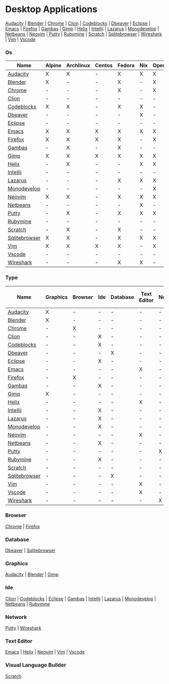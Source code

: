 # Desktop Applications
[Audacity](https://github.com/bearddan2000?tab=repositories&q=audacity&type=&language=&sort=) | [Blender](https://github.com/bearddan2000?tab=repositories&q=blender&type=&language=&sort=) | [Chrome](https://github.com/bearddan2000?tab=repositories&q=chrome&type=&language=&sort=) | [Clion](https://github.com/bearddan2000?tab=repositories&q=clion&type=&language=&sort=) | [Codeblocks](https://github.com/bearddan2000?tab=repositories&q=codeblocks&type=&language=&sort=) | [Dbeaver](https://github.com/bearddan2000?tab=repositories&q=dbeaver&type=&language=&sort=) | [Eclipse](https://github.com/bearddan2000?tab=repositories&q=eclipse&type=&language=&sort=) | [Emacs](https://github.com/bearddan2000?tab=repositories&q=emacs&type=&language=&sort=) | [Firefox](https://github.com/bearddan2000?tab=repositories&q=firefox&type=&language=&sort=) | [Gambas](https://github.com/bearddan2000?tab=repositories&q=gambas&type=&language=&sort=) | [Gimp](https://github.com/bearddan2000?tab=repositories&q=gimp&type=&language=&sort=) | [Helix](https://github.com/bearddan2000?tab=repositories&q=helix&type=&language=&sort=) | [Intellij](https://github.com/bearddan2000?tab=repositories&q=intellij&type=&language=&sort=) | [Lazarus](https://github.com/bearddan2000?tab=repositories&q=lazarus&type=&language=&sort=) | [Monodevelop](https://github.com/bearddan2000?tab=repositories&q=monodevelop&type=&language=&sort=) | [Netbeans](https://github.com/bearddan2000?tab=repositories&q=netbeans&type=&language=&sort=) | [Neovim](https://github.com/bearddan2000?tab=repositories&q=neovim&type=&language=&sort=) | [Putty](https://github.com/bearddan2000?tab=repositories&q=putty&type=&language=&sort=) | [Rubymine](https://github.com/bearddan2000?tab=repositories&q=rubymine&type=&language=&sort=) | [Scratch](https://github.com/bearddan2000?tab=repositories&q=scratch&type=&language=&sort=) | [Sqlitebrowser](https://github.com/bearddan2000?tab=repositories&q=sqlitebrowser&type=&language=&sort=) | [Wireshark](https://github.com/bearddan2000?tab=repositories&q=wireshark&type=&language=&sort=) | [Vim](https://github.com/bearddan2000?tab=repositories&q=vim&type=&language=&sort=) | [Vscode](https://github.com/bearddan2000?tab=repositories&q=vscode&type=&language=&sort=)
### Os
Name | Alpine | Archlinux | Centos | Fedora | Nix | Opensuse | Snap | Ubuntu
---- | ------ | --------- | ------ | ------ | --- | -------- | ---- | ------
[Audacity](https://github.com/bearddan2000?tab=repositories&q=audacity&type=&language=&sort=) | X | X | - | X | X | X | - | X
[Blender](https://github.com/bearddan2000?tab=repositories&q=blender&type=&language=&sort=) | X | - | - | X | - | X | - | X
[Chrome](https://github.com/bearddan2000?tab=repositories&q=chrome&type=&language=&sort=) | - | - | - | X | - | X | - | X
[Clion](https://github.com/bearddan2000?tab=repositories&q=clion&type=&language=&sort=) | - | - | - | - | - | - | - | X
[Codeblocks](https://github.com/bearddan2000?tab=repositories&q=codeblocks&type=&language=&sort=) | X | X | - | X | X | - | - | X
[Dbeaver](https://github.com/bearddan2000?tab=repositories&q=dbeaver&type=&language=&sort=) | - | - | - | - | X | - | - | X
[Eclipse](https://github.com/bearddan2000?tab=repositories&q=eclipse&type=&language=&sort=) | - | - | - | - | - | - | - | X
[Emacs](https://github.com/bearddan2000?tab=repositories&q=emacs&type=&language=&sort=) | X | X | X | X | X | X | - | X
[Firefox](https://github.com/bearddan2000?tab=repositories&q=firefox&type=&language=&sort=) | X | X | X | X | - | X | - | X
[Gambas](https://github.com/bearddan2000?tab=repositories&q=gambas&type=&language=&sort=) | - | X | - | X | - | - | - | X
[Gimp](https://github.com/bearddan2000?tab=repositories&q=gimp&type=&language=&sort=) | X | X | X | X | X | X | - | X
[Helix](https://github.com/bearddan2000?tab=repositories&q=helix&type=&language=&sort=) | - | X | - | - | X | X | - | X
[Intellij](https://github.com/bearddan2000?tab=repositories&q=intellij&type=&language=&sort=) | - | - | - | - | - | - | - | X
[Lazarus](https://github.com/bearddan2000?tab=repositories&q=lazarus&type=&language=&sort=) | - | - | - | X | X | X | - | X
[Monodevelop](https://github.com/bearddan2000?tab=repositories&q=monodevelop&type=&language=&sort=) | - | - | - | - | - | X | - | X
[Neovim](https://github.com/bearddan2000?tab=repositories&q=neovim&type=&language=&sort=) | X | X | - | X | X | X | - | X
[Netbeans](https://github.com/bearddan2000?tab=repositories&q=netbeans&type=&language=&sort=) | - | - | - | - | X | - | - | X
[Putty](https://github.com/bearddan2000?tab=repositories&q=putty&type=&language=&sort=) | - | X | - | X | X | X | - | X
[Rubymine](https://github.com/bearddan2000?tab=repositories&q=rubymine&type=&language=&sort=) | - | - | - | - | - | - | - | X
[Scratch](https://github.com/bearddan2000?tab=repositories&q=scratch&type=&language=&sort=) | - | X | - | X | - | - | - | X
[Sqlitebrowser](https://github.com/bearddan2000?tab=repositories&q=sqlitebrowser&type=&language=&sort=) | X | X | - | X | X | X | - | X
[Vim](https://github.com/bearddan2000?tab=repositories&q=vim&type=&language=&sort=) | X | X | X | X | - | X | - | X
[Vscode](https://github.com/bearddan2000?tab=repositories&q=vscode&type=&language=&sort=) | - | - | - | - | - | - | X | -
[Wireshark](https://github.com/bearddan2000?tab=repositories&q=wireshark&type=&language=&sort=) | - | - | - | X | X | - | - | X
### Type
Name | Graphics | Browser | Ide | Database | Text Editor | Network | Visual Language Builder
---- | -------- | ------- | --- | -------- | ----------- | ------- | -----------------------
[Audacity](https://github.com/bearddan2000?tab=repositories&q=audacity&type=&language=&sort=) | X | - | - | - | - | - | -
[Blender](https://github.com/bearddan2000?tab=repositories&q=blender&type=&language=&sort=) | X | - | - | - | - | - | -
[Chrome](https://github.com/bearddan2000?tab=repositories&q=chrome&type=&language=&sort=) | - | X | - | - | - | - | -
[Clion](https://github.com/bearddan2000?tab=repositories&q=clion&type=&language=&sort=) | - | - | X | - | - | - | -
[Codeblocks](https://github.com/bearddan2000?tab=repositories&q=codeblocks&type=&language=&sort=) | - | - | X | - | - | - | -
[Dbeaver](https://github.com/bearddan2000?tab=repositories&q=dbeaver&type=&language=&sort=) | - | - | - | X | - | - | -
[Eclipse](https://github.com/bearddan2000?tab=repositories&q=eclipse&type=&language=&sort=) | - | - | X | - | - | - | -
[Emacs](https://github.com/bearddan2000?tab=repositories&q=emacs&type=&language=&sort=) | - | - | - | - | X | - | -
[Firefox](https://github.com/bearddan2000?tab=repositories&q=firefox&type=&language=&sort=) | - | X | - | - | - | - | -
[Gambas](https://github.com/bearddan2000?tab=repositories&q=gambas&type=&language=&sort=) | - | - | X | - | - | - | -
[Gimp](https://github.com/bearddan2000?tab=repositories&q=gimp&type=&language=&sort=) | X | - | - | - | - | - | -
[Helix](https://github.com/bearddan2000?tab=repositories&q=helix&type=&language=&sort=) | - | - | - | - | X | - | -
[Intellij](https://github.com/bearddan2000?tab=repositories&q=intellij&type=&language=&sort=) | - | - | X | - | - | - | -
[Lazarus](https://github.com/bearddan2000?tab=repositories&q=lazarus&type=&language=&sort=) | - | - | X | - | - | - | -
[Monodevelop](https://github.com/bearddan2000?tab=repositories&q=monodevelop&type=&language=&sort=) | - | - | X | - | - | - | -
[Neovim](https://github.com/bearddan2000?tab=repositories&q=neovim&type=&language=&sort=) | - | - | - | - | X | - | -
[Netbeans](https://github.com/bearddan2000?tab=repositories&q=netbeans&type=&language=&sort=) | - | - | X | - | - | - | -
[Putty](https://github.com/bearddan2000?tab=repositories&q=putty&type=&language=&sort=) | - | - | - | - | - | X | -
[Rubymine](https://github.com/bearddan2000?tab=repositories&q=rubymine&type=&language=&sort=) | - | - | X | - | - | - | -
[Scratch](https://github.com/bearddan2000?tab=repositories&q=scratch&type=&language=&sort=) | - | - | - | - | - | - | X
[Sqlitebrowser](https://github.com/bearddan2000?tab=repositories&q=sqlitebrowser&type=&language=&sort=) | - | - | - | X | - | - | -
[Vim](https://github.com/bearddan2000?tab=repositories&q=vim&type=&language=&sort=) | - | - | - | - | X | - | -
[Vscode](https://github.com/bearddan2000?tab=repositories&q=vscode&type=&language=&sort=) | - | - | - | - | X | - | -
[Wireshark](https://github.com/bearddan2000?tab=repositories&q=wireshark&type=&language=&sort=) | - | - | - | - | - | X | -
### Browser
[Chrome](https://github.com/bearddan2000?tab=repositories&q=chrome&type=&language=&sort=) | [Firefox](https://github.com/bearddan2000?tab=repositories&q=firefox&type=&language=&sort=)
### Database
[Dbeaver](https://github.com/bearddan2000?tab=repositories&q=dbeaver&type=&language=&sort=) | [Sqlitebrowser](https://github.com/bearddan2000?tab=repositories&q=sqlitebrowser&type=&language=&sort=)
### Graphics
[Audacity](https://github.com/bearddan2000?tab=repositories&q=audacity&type=&language=&sort=) | [Blender](https://github.com/bearddan2000?tab=repositories&q=blender&type=&language=&sort=) | [Gimp](https://github.com/bearddan2000?tab=repositories&q=gimp&type=&language=&sort=)
### Ide
[Clion](https://github.com/bearddan2000?tab=repositories&q=clion&type=&language=&sort=) | [Codeblocks](https://github.com/bearddan2000?tab=repositories&q=codeblocks&type=&language=&sort=) | [Eclipse](https://github.com/bearddan2000?tab=repositories&q=eclipse&type=&language=&sort=) | [Gambas](https://github.com/bearddan2000?tab=repositories&q=gambas&type=&language=&sort=) | [Intellij](https://github.com/bearddan2000?tab=repositories&q=intellij&type=&language=&sort=) | [Lazarus](https://github.com/bearddan2000?tab=repositories&q=lazarus&type=&language=&sort=) | [Monodevelop](https://github.com/bearddan2000?tab=repositories&q=monodevelop&type=&language=&sort=) | [Netbeans](https://github.com/bearddan2000?tab=repositories&q=netbeans&type=&language=&sort=) | [Rubymine](https://github.com/bearddan2000?tab=repositories&q=rubymine&type=&language=&sort=)
### Network
[Putty](https://github.com/bearddan2000?tab=repositories&q=putty&type=&language=&sort=) | [Wireshark](https://github.com/bearddan2000?tab=repositories&q=wireshark&type=&language=&sort=)
### Text Editor
[Emacs](https://github.com/bearddan2000?tab=repositories&q=emacs&type=&language=&sort=) | [Helix](https://github.com/bearddan2000?tab=repositories&q=helix&type=&language=&sort=) | [Neovim](https://github.com/bearddan2000?tab=repositories&q=neovim&type=&language=&sort=) | [Vim](https://github.com/bearddan2000?tab=repositories&q=vim&type=&language=&sort=) | [Vscode](https://github.com/bearddan2000?tab=repositories&q=vscode&type=&language=&sort=)
### Visual Language Builder
[Scratch](https://github.com/bearddan2000?tab=repositories&q=scratch&type=&language=&sort=)